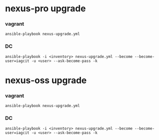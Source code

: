 # nexus-pro upgrade

### vagrant

    ansible-playbook nexus-upgrade.yml

### DC

    ansible-playbook -i <inventory> nexus-upgrade.yml --become --become-user=iagcit -u <user> --ask-become-pass -k

# nexus-oss upgrade

### vagrant

    ansible-playbook nexus-upgrade.yml

### DC

    ansible-playbook -i <inventory> nexus-upgrade.yml --become --become-user=iagcit -u <user> --ask-become-pass -k